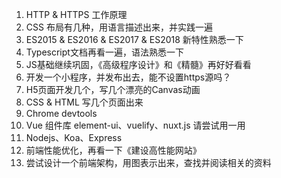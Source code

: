 1.  HTTP & HTTPS 工作原理
8. CSS 布局有几种，用语言描述出来，并实践一遍
10. ES2015 & ES2016 & ES2017 & ES2018 新特性熟悉一下
11. Typescript文档再看一遍，语法熟悉一下
3. JS基础继续巩固，《高级程序设计》和《精髓》再好好看看
4. 开发一个小程序，并发布出去，能不设置https源吗？
6. H5页面开发几个，写几个漂亮的Canvas动画
2. CSS & HTML 写几个页面出来
4. Chrome  devtools
7. Vue 组件库 element-ui、vuelify、nuxt.js 请尝试用一用
12. Nodejs、Koa、Express
9. 前端性能优化，再看一下《建设高性能网站》
5. 尝试设计一个前端架构，用图表示出来，查找并阅读相关的资料
